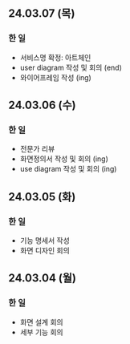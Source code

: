 ## 24.03.07 (목)

### 한 일

- 서비스명 확정: 아트체인
- user diagram 작성 및 회의 (end)
- 와이어프레임 작성 (ing)

## 24.03.06 (수)

### 한 일

- 전문가 리뷰
- 화면정의서 작성 및 회의 (ing)
- use diagram 작성 및 회의 (ing)

## 24.03.05 (화)

### 한 일

- 기능 명세서 작성
- 화면 디자인 회의

## 24.03.04 (월)

### 한 일

- 화면 설계 회의
- 세부 기능 회의
